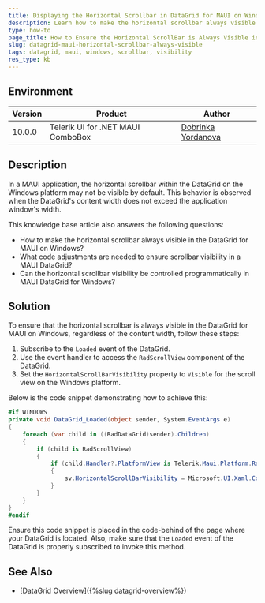 ```yaml
---
title: Displaying the Horizontal Scrollbar in DataGrid for MAUI on Windows
description: Learn how to make the horizontal scrollbar always visible in the DataGrid for MAUI on Windows.
type: how-to
page_title: How to Ensure the Horizontal ScrollBar is Always Visible in MAUI DataGrid on Windows
slug: datagrid-maui-horizontal-scrollbar-always-visible
tags: datagrid, maui, windows, scrollbar, visibility
res_type: kb
---
```


## Environment

| Version | Product | Author | 
| --- | --- | ---- | 
| 10.0.0 | Telerik UI for .NET MAUI ComboBox | [Dobrinka Yordanova](https://www.telerik.com/blogs/author/dobrinka-yordanova) | 

## Description

In a MAUI application, the horizontal scrollbar within the DataGrid on the Windows platform may not be visible by default. This behavior is observed when the DataGrid's content width does not exceed the application window's width. 

This knowledge base article also answers the following questions:
- How to make the horizontal scrollbar always visible in the DataGrid for MAUI on Windows?
- What code adjustments are needed to ensure scrollbar visibility in a MAUI DataGrid?
- Can the horizontal scrollbar visibility be controlled programmatically in MAUI DataGrid for Windows?

## Solution

To ensure that the horizontal scrollbar is always visible in the DataGrid for MAUI on Windows, regardless of the content width, follow these steps:

1. Subscribe to the `Loaded` event of the DataGrid.
2. Use the event handler to access the `RadScrollView` component of the DataGrid.
3. Set the `HorizontalScrollBarVisibility` property to `Visible` for the scroll view on the Windows platform.

Below is the code snippet demonstrating how to achieve this:

```csharp
#if WINDOWS
private void DataGrid_Loaded(object sender, System.EventArgs e)
{
    foreach (var child in ((RadDataGrid)sender).Children)
    {
        if (child is RadScrollView)
        {
            if (child.Handler?.PlatformView is Telerik.Maui.Platform.RadMauiScrollView sv)
            {
                sv.HorizontalScrollBarVisibility = Microsoft.UI.Xaml.Controls.ScrollBarVisibility.Visible;
            }
        }
    }
}
#endif
```

Ensure this code snippet is placed in the code-behind of the page where your DataGrid is located. Also, make sure that the `Loaded` event of the DataGrid is properly subscribed to invoke this method.

## See Also

- [DataGrid Overview]({%slug datagrid-overview%})
